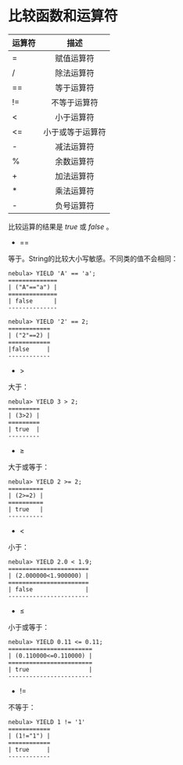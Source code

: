 # 比较函数和运算符

| 运算符  | 描述 | 
|:----  |:----:|
| =     | 赋值运算符   | 
| /     | 除法运算符  | 
| ==    | 等于运算符  | 
| !=    | 不等于运算符  | 
| <     | 小于运算符   | 
| <=    | 小于或等于运算符   | 
| -     | 减法运算符   | 
| %     | 余数运算符   | 
| +     | 加法运算符   | 
| *     | 乘法运算符  | 
| -     | 负号运算符   | 


比较运算的结果是 _true_ 或 _false_ 。

* ==

等于。String的比较大小写敏感。不同类的值不会相同：

```
nebula> YIELD 'A' == 'a';
==============
| ("A"=="a") |
==============
| false      |
--------------

nebula> YIELD '2' == 2;
============
| ("2"==2) |
============
|false     |
------------
```

* &gt;

大于：

```
nebula> YIELD 3 > 2;
=========
| (3>2) |
=========
| true  |
---------
```

* &ge;

大于或等于：

```
nebula> YIELD 2 >= 2;
==========
| (2>=2) |
==========
| true   |
----------
```

* &lt;

小于：

```
nebula> YIELD 2.0 < 1.9;
=======================
| (2.000000<1.900000) |
=======================
| false               |
-----------------------
```

* &le;

小于或等于：

```
nebula> YIELD 0.11 <= 0.11;
========================
| (0.110000<=0.110000) |
========================
| true                 |
------------------------
```

* !=

不等于：

```
nebula> YIELD 1 != '1'
============
| (1!="1") |
============
| true     |
------------
```